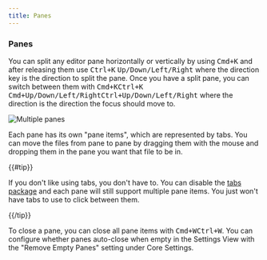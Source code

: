 ```yaml
---
title: Panes
---
```

### Panes

You can split any editor pane horizontally or vertically by using <kbd class="platform-mac">Cmd+K</kbd> and after releasing them use <kbd class="platform-windows platform-linux">Ctrl+K</kbd> <kbd class="platform-all">Up/Down/Left/Right</kbd> where the direction key is the direction to split the pane. Once you have a split pane, you can switch between them with <kbd class="platform-mac">Cmd+K</kbd><kbd class="platform-windows platform-linux">Ctrl+K</kbd> <kbd class="platform-mac">Cmd+Up/Down/Left/Right</kbd><kbd class="platform-windows platform-linux">Ctrl+Up/Down/Left/Right</kbd> where the direction is the direction the focus should move to.

![Multiple panes](../../images/panes.png "Multiple panes")

Each pane has its own "pane items", which are represented by tabs. You can move the files from pane to pane by dragging them with the mouse and dropping them in the pane you want that file to be in.

{{#tip}}

If you don't like using tabs, you don't have to. You can disable the [tabs package](https://github.com/atom/tabs) and each pane will still support multiple pane items. You just won't have tabs to use to click between them.

{{/tip}}

To close a pane, you can close all pane items with <kbd class="platform-mac">Cmd+W</kbd><kbd class="platform-windows platform-linux">Ctrl+W</kbd>. You can configure whether panes auto-close when empty in the Settings View with the "Remove Empty Panes" setting under Core Settings.
